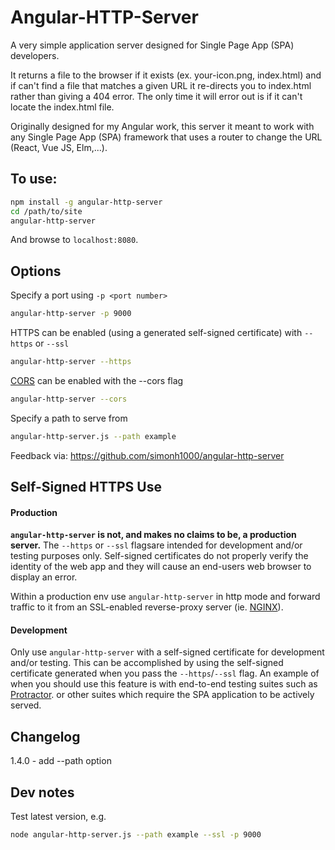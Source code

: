 # Angular-HTTP-Server

A very simple application server designed for Single Page App (SPA) developers.

It returns a file to the browser if it exists (ex. your-icon.png, index.html) and if can't find a file that matches a given URL it re-directs you to index.html rather than giving a 404 error. The only time it will error out is if it can't locate the index.html file.

Originally designed for my Angular work, this server it meant to work with any Single Page App (SPA) framework that uses a router to change the URL (React, Vue JS, Elm,...).

## To use:

```sh
npm install -g angular-http-server
cd /path/to/site
angular-http-server
```

And browse to `localhost:8080`.

## Options

Specify a port using `-p <port number>`

```sh
angular-http-server -p 9000
```

HTTPS can be enabled (using a generated self-signed certificate) with `--https` or `--ssl`

```sh
angular-http-server --https
```

[CORS](https://developer.mozilla.org/en-US/docs/Web/HTTP/Access_control_CORS) can be enabled with the --cors flag

```sh
angular-http-server --cors
```

Specify a path to serve from
```sh
angular-http-server.js --path example
```

Feedback via: https://github.com/simonh1000/angular-http-server

## Self-Signed HTTPS Use

#### Production

**`angular-http-server` is not, and makes no claims to be, a production server.** The `--https` or `--ssl` flagsare intended for development and/or testing purposes only. Self-signed certificates do not properly verify the identity of the web app and they will cause an end-users web browser to display an error.

Within a production env use `angular-http-server` in http mode and forward traffic to it from an SSL-enabled reverse-proxy server (ie. [NGINX](https://www.nginx.com/resources/admin-guide/reverse-proxy/)).

#### Development
Only use `angular-http-server` with a self-signed certificate for development and/or testing. This can be accomplished by using the self-signed certificate generated when you pass the `--https`/`--ssl` flag. An example of when you should use this feature is with end-to-end testing suites such as [Protractor](http://www.protractortest.org/). or other suites which require the SPA application to be actively served.

## Changelog

1.4.0 - add --path option

## Dev notes
Test latest version, e.g.
```sh
node angular-http-server.js --path example --ssl -p 9000
```
